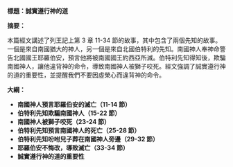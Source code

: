 **標題：誠實遵行神的道**

**摘要：**

本篇經文講述了列王記上第 3 章 11-34 節的故事，其中包含了兩個先知的故事。一個是來自南國猶大的神人，另一個是來自北國伯特利的先知。南國神人奉神命警告北國國王耶羅伯安，預言他將被南國國王約西亞所滅。伯特利先知得知後，欺騙南國神人，讓他違背神的命令，導致南國神人被獅子咬死。經文強調了誠實遵行神的道的重要性，並提醒我們不要因虛榮心而違背神的命令。

**大綱：**

* **南國神人預言耶羅伯安的滅亡（11-14 節）**
* **伯特利先知欺騙南國神人（15-22 節）**
* **南國神人被獅子咬死（23-24 節）**
* **伯特利先知預言南國神人的死亡（25-28 節）**
* **伯特利先知吩咐兒子葬在南國神人旁邊（29-32 節）**
* **耶羅伯安不悔改，導致滅亡（33-34 節）**
* **誠實遵行神的道的重要性**